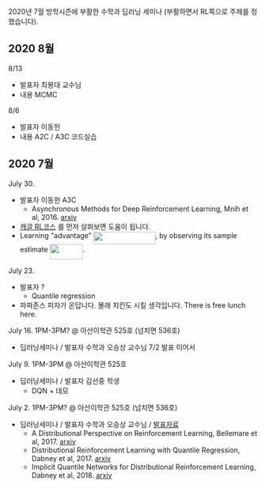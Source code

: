 2020년 7월 방학시즌에 부활한 수학과 딥러닝 세미나 (부활하면서 RL쪽으로 주제를 정했습니다).

## 2020 8월

8/13 
- 발표자 최봉대 교수님
- 내용 MCMC

8/6
- 발표자 이동헌
- 내용 A2C / A3C 코드실습

## 2020 7월

July 30.
- 발표자 이동헌 A3C 
    - Asynchronous Methods for Deep Reinforcement Learning, Mnih et al, 2016. [arxiv](https://arxiv.org/abs/1602.01783)
- [캐글 RL코스](https://www.kaggle.com/learn/intro-to-game-ai-and-reinforcement-learning) 를 먼저 살펴보면 도움이 됩니다. 
- Learning "advantage" <img src="/tex/015511b3b78e1c5f09b49efc5c8ff340.svg?invert_in_darkmode&sanitize=true" align=middle width=125.22326519999999pt height=24.65753399999998pt/>, by observing its sample estimate <img src="/tex/5bd8e59d43178086231bf41f5549bd69.svg?invert_in_darkmode&sanitize=true" align=middle width=66.43260194999999pt height=31.141535699999984pt/>.

July 23.
- 발표자 ? 
    - Quantile regression
- 파파존스 피자가 온답니다. 몰래 치킨도 시킬 생각입니다. There is free lunch here.

July 16. 1PM-3PM? @ 아산이학관 525호 (넘치면 536호)
- 딥러닝세미나 / 발표자 수학과 오승상 교수님 7/2 발표 이어서

July 9. 1PM-3PM @ 아산이학관 525호
- 딥러닝세미나 / 발표자 김선중 학생
  - DQN + 데모

July 2. 1PM-3PM? @ 아산이학관 525호 (넘치면 536호)
- 딥러닝세미나 / 발표자 수학과 오승상 교수님 / [발표자료](https://drive.google.com/file/d/1MywlzHzobu_aq7jFv2iQ4GyobNanfgHr/view?usp=sharing)
  - A Distributional Perspective on Reinforcement Learning, Bellemare et al, 2017. [arxiv](https://arxiv.org/abs/1707.06887)
  - Distributional Reinforcement Learning with Quantile Regression, Dabney et al, 2017. [arxiv](https://arxiv.org/abs/1710.10044)
  - Implicit Quantile Networks for Distributional Reinforcement Learning, Dabney et al, 2018. [arxiv](https://arxiv.org/abs/1806.06923)
